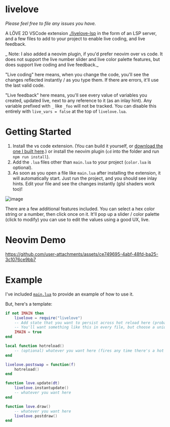 # livelove

_Please feel free to file any issues you have._

A LÖVE 2D VSCode extension [./livelove-lsp](./livelove-lsp) in the form of an LSP server, and a few files to add to your project to enable live coding, and live feedback.

_ Note: I also added a neovim plugin, if you'd prefer neovim over vs code. It does not support the live number slider and live color palette features, but does support live coding and live feedback._

"Live coding" here means, when you change the code, you'll see the changes reflected instantly / as you type them. If there are errors, it'll use the last valid code.

"Live feedback" here means, you'll see every value of variables you created, updated live, next to any reference to it (as an inlay hint). Any variable prefixed with `_` like `_foo` will not be tracked. You can disable this entirely with `live_vars = false` at the top of `livelove.lua`.

# Getting Started

1. Install the vs code extension. (You can build it yourself, or [download the one I built here](https://github.com/jasonjmcghee/livelove/releases/).) or install the neovim plugin (`cd` into the folder and run `npm run install`).
2. Add the `.lua` files other than `main.lua` to your project (`color.lua` is optional).
3. As soon as you open a file like `main.lua` after installing the extension, it will automatically start. Just run the project, and you should see inlay hints. Edit your file and see the changes instantly (glsl shaders work too)!

![image](https://github.com/user-attachments/assets/3553a8ba-2bc7-4140-bf1f-1178079a70f2)

There are a few additional features included. You can select a hex color string or a number, then click once on it. It'll pop up a slider / color palette (click to modify) you can use to edit the values using a good UX, live.

# Neovim Demo

https://github.com/user-attachments/assets/ce749695-4abf-48fd-ba25-3c1076ce9bb7

# Example

I've included [`main.lua`](./main.lua) to provide an example of how to use it.

But, here's a template:

```lua
if not IMAIN then
    livelove = require("livelove")
    -- Add state that you want to persist across hot reload here (probably most everything)
    -- You'll want something like this in every file, but choose a unique variable each time.
    IMAIN = true
end

local function hotreload()
    -- (optional) whatever you want here (fires any time there's a hot reload)
end

livelove.postswap = function(f)
    hotreload()
end

function love.update(dt)
    livelove.instantupdate()
    -- whatever you want here
end

function love.draw()
    -- whatever you want here
    livelove.postdraw()
end
```
